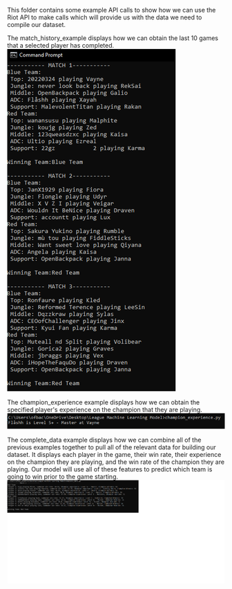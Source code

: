 This folder contains some example API calls to show how we can use the Riot API to make calls which will provide us with the data we need to compile our dataset.

The match_history_example displays how we can obtain the last 10 games that a selected player has completed.
![Complete Data](./api_examples/match_history_example.png)

The champion_experience example displays how we can obtain the specified player's experience on the champion that they are playing.
![Complete Data](./api_examples/champion_experience.png)

The complete_data example displays how we can combine all of the previous examples together to pull all of the relevant data for building our dataset. It displays each player in the game, their win rate, their experience on the champion they are playing, and the win rate of the champion they are playing. Our model will use all of these features to predict which team is going to win prior to the game starting.
![Complete Data](./api_examples/complete_data.png)
